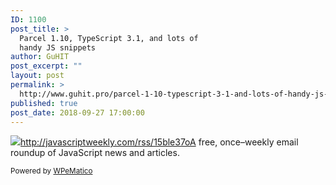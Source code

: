 ```yaml
---
ID: 1100
post_title: >
  Parcel 1.10, TypeScript 3.1, and lots of
  handy JS snippets
author: GuHIT
post_excerpt: ""
layout: post
permalink: >
  http://www.guhit.pro/parcel-1-10-typescript-3-1-and-lots-of-handy-js-snippets/
published: true
post_date: 2018-09-27 17:00:00
---
```

<img class="wpe_imgrss" src="https://res.cloudinary.com/cpress/image/upload/w_1280,e_sharpen:60/adkfulissgdwgc6vssdj.jpg">http://javascriptweekly.com/rss/15ble37oA free, once&ndash;weekly email roundup of JavaScript news and articles.<p class="wpematico_credit"><small>Powered by <a href="http://www.wpematico.com" target="_blank">WPeMatico</a></small></p>